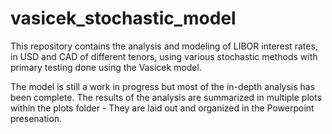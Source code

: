 # vasicek_stochastic_model

This repository contains the analysis and modeling of LIBOR interest rates, in USD and CAD of different tenors, using various stochastic methods with primary testing done using the Vasicek model.

The model is still a work in progress but most of the in-depth analysis has been complete. The results of the analysis are summarized in multiple plots within the plots folder - They are laid out and organized in the Powerpoint presenation. 

